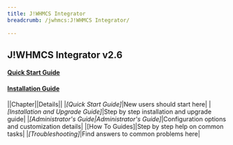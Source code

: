 ```yaml
---
title: J!WHMCS Integrator
breadcrumb: /jwhmcs:J!WHMCS Integrator/
 
---
```


## J!WHMCS Integrator v2.6

#### **[Quick Start Guide](jwhmcs/quickstart.md)**
#### **[Installation Guide](jwhmcs/installupgrade_guide)**

||Chapter||Details||
|*[Quick Start Guide]*|New users should start here|
|*[Installation and Upgrade Guide]*|Step by step installation and upgrade guide|
|*[Administrator's Guide|Administrator's Guide]*|Configuration options and customization details|
|[How To Guides]|Step by step help on common tasks|
|*[Troubleshooting]*|Find answers to common problems here|


